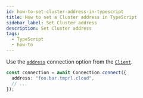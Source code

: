 ```yaml
---
id: how-to-set-cluster-address-in-typescript
title: How to set a Cluster address in TypeScript
sidebar_label: Set Cluster address
description: Set Cluster address
tags:
  - TypeScript
  - how-to
---
```


Use the [`address`](https://typescript.temporal.io/api/interfaces/client.connectionoptions/#address) connection option from the [`Client`](https://typescript.temporal.io/api/namespaces/client).

```typescript
const connection = await Connection.connect({
  address: "foo.bar.tmprl.cloud",
  // ...
});
```
